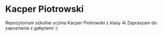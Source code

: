 # Kacper Piotrowski
Repozytorium szkolne ucznia Kacper Piotrowski z klasy 4i 
Zapraszam do zapoznania z gałęziami :)
